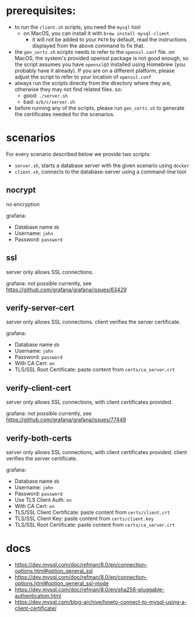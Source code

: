 # prerequisites:

- to run the `client.sh` scripts, you need the `mysql` tool
  - on MacOS, you can install it with `brew install mysql-client`
    - it will not be added to your `PATH` by default, read the instructions displayed from the above command to fix that.
- the `gen_certs.sh` scripts needs to refer to the `openssl.conf` file. on MacOS, the system's provided openssl package is not good enough, so the script assumes you have `openssl@3` installed using Homebrew (you probably have it already). If you are on a different platform, please adjust the script to refer to your location of `openssl.conf`
- always run the scripts directly from the directory where they are, otherwise they may not find related files. so:
  - good: `./server.sh`
  - bad: `a/b/c/server.sh`
- before running any of the scripts, please run `gen_certs.sh` to generate the certificates needed for the scenarios.

# scenarios

For every scenario described below we provide two scripts:

- `server.sh`, starts a database server with the given scenario using `docker`
- `client.sh`, connects to the database-server using a command-line tool

## nocrypt

no encryption

grafana:

- Database name `db`
- Username: `john`
- Password: `password`

## ssl

server only allows SSL connections.

grafana: not possible currently, see https://github.com/grafana/grafana/issues/63429

## verify-server-cert

server only allows SSL connections. client verifies the server certificate.

grafana:

- Database name `db`
- Username: `john`
- Password: `password`
- With CA Cert: `on`
- TLS/SSL Root Certificate: paste content from `certs/ca_server.crt`

## verify-client-cert

server only allows SSL connections, with client certificates provided.

grafana: not possible currently, see https://github.com/grafana/grafana/issues/77449

## verify-both-certs

server only allows SSL connections, with client certificates provided. client verifies the server certificate.

grafana:

- Database name `db`
- Username: `john`
- Password: `password`
- Use TLS Client Auth: `on`
- With CA Cert: `on`
- TLS/SSL Client Certificate: paste content from `certs/client.crt`
- TLS/SSL Client Key: paste content from `certs/client.key`
- TLS/SSL Root Certificate: paste content from `certs/ca_server.crt`

# docs

- https://dev.mysql.com/doc/refman/8.0/en/connection-options.html#option_general_ssl
- https://dev.mysql.com/doc/refman/8.0/en/connection-options.html#option_general_ssl-mode
- https://dev.mysql.com/doc/refman/8.0/en/sha256-pluggable-authentication.html
- https://dev.mysql.com/blog-archive/howto-connect-to-mysql-using-a-client-certificate/
